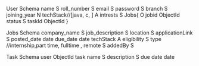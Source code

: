 User Schema
    name S
    roll_number S
    email S
    password S
    branch S
    joining_year N
    techStack//[java, c, ] A
    intrests S
    Jobs{ O
        jobid ObjectId
        status S
        taskId ObjectId
    }


Jobs Schema
    company_name S
    job_description S
    location S
    applicationLink S
    posted_date date
    due_date date
    techStack A
    eligibility S
    type //internship,part time, fulltime , remote S
    addedBy S

Task Schema
    user ObjectId
    task name S
    description S
    due date date